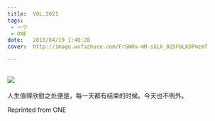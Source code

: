 ```yaml
---
title:	VOL.2021
tags:
 - 一个
 - ONE
date:	2018/04/19 1:40:28
cover:	http://image.wufazhuce.com/FrGWOu-mM-s5Lk_8Q5FbLKDPmzmT

---
```

![](http://image.wufazhuce.com/FrGWOu-mM-s5Lk_8Q5FbLKDPmzmT)
---

人生值得欣慰之处便是，每一天都有结束的时候。今天也不例外。
 
Reprinted from ONE
